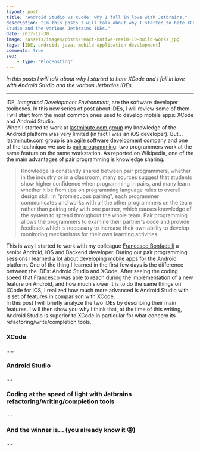 ```yaml
---
layout: post
title: "Android Studio vs XCode: why I fall in love with Jetbrains."
description: "In this posts I will talk about why I started to hate XCode and I fall in love with Android 
Studio and the various Jetbrains IDEs."
date: 2017-12-30
image: /assets/images/posts/react-native-realm-10-build-works.jpg
tags: [IDE, android, java, mobile application development]
comments: true
seo:
    - type: "BlogPosting"
---
```


*In this posts I will talk about why I started to hate XCode and I fall in love with Android Studio and the 
various Jetbrains IDEs.*

---

IDE, *Integrated Development Environment*, are the software developer toolboxes. In this new series of post 
about IDEs, I will review some of them. I will start from the most common ones used to develop mobile apps: XCode and
 Android Studio.  
When I started to work at [lastminute.com group](http://www.lastminutegroup.com "lastminute.com group") my knowledge 
of the Android platform was very limited (in fact I was an iOS developer). But... [lastminute.com group](http://www.lastminutegroup.com "lastminute.com group") 
is an [agile software development](https://en.wikipedia.org/wiki/Agile_software_development "agile software development") company 
and one of the technique we use is [pair programming](https://en.wikipedia.org/wiki/Pair_programming "pair 
programming"): two programmers work at the same feature on the same workstation. As reported on Wikipedia, one of the
 the main advantages of pair programming is knowledge sharing:
 
 >Knowledge is constantly shared between pair programmers, whether in the industry or in a classroom, many sources 
 suggest that students show higher confidence when programming in pairs, and many learn whether it be from tips on 
 programming language rules to overall design skill. In "promiscuous pairing", each programmer communicates and 
 works with all the other programmers on the team rather than pairing only with one partner, which causes knowledge 
 of the system to spread throughout the whole team. Pair programming allows the programmers to examine their 
 partner's code and provide feedback which is necessary to increase their own ability to develop monitoring 
 mechanisms for their own learning activities.

This is way I started to work with my colleague [Francesco Bonfadelli](https://www.linkedin.com/in/fbonfadelli/ 
"Francesco Bonfadelli") a senior Android, iOS and Backend developer. During our pair programming sessions I learned a 
lot about developing mobile apps for the Android platform. One of the thing I learned in the first few days is the 
difference between the IDEs: Android Studio and XCode. After seeing the coding speed that Francesco was able to reach 
during the implementation of a new feature on Android, and how much slower it is to do the same things on XCode for 
iOS, I realized how much more advanced is Android Studio with is set of features in comparison with XCode.  
In this post I will briefly analyze the two IDEs by describing their main features. I will then show you why I think 
that, at the time of this writing, Android Studio is superior to XCode in particular for what concern its 
refactoring/write/completion tools.


### XCode

.....


### Android Studio


....


### Coding at the speed of light with Jetbrains refactoring/writing/completion tools

....


### And the winner is... (you already know it :stuck_out_tongue_winking_eye:)

....

       

      


